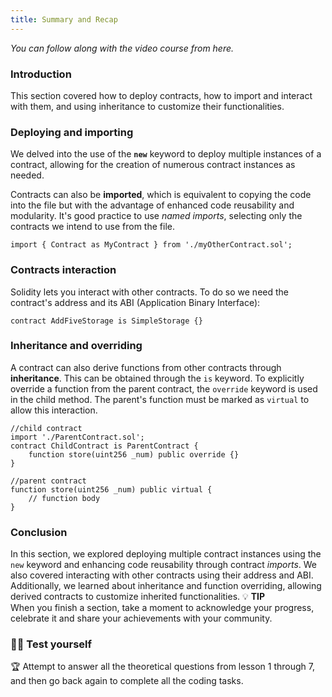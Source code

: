 ```yaml
---
title: Summary and Recap
---
```


_You can follow along with the video course from here._

> </a>

### Introduction

This section covered how to deploy contracts, how to import and interact with them, and using inheritance to customize their functionalities.

### Deploying and importing

We delved into the use of the **`new`** keyword to deploy multiple instances of a contract, allowing for the creation of numerous contract instances as needed.

Contracts can also be **imported**, which is equivalent to copying the code into the file but with the advantage of enhanced code reusability and modularity. It's good practice to use _named imports_, selecting only the contracts we intend to use from the file.

```solidity
import { Contract as MyContract } from './myOtherContract.sol';
```

### Contracts interaction

Solidity lets you interact with other contracts. To do so we need the contract's address and its ABI (Application Binary Interface):

```solidity
contract AddFiveStorage is SimpleStorage {}
```

### Inheritance and overriding

A contract can also derive functions from other contracts through **inheritance**. This can be obtained through the `is` keyword.
To explicitly override a function from the parent contract, the `override` keyword is used in the child method. The parent's function must be marked as `virtual` to allow this interaction.

```solidity
//child contract
import './ParentContract.sol';
contract ChildContract is ParentContract {
    function store(uint256 _num) public override {}
}
```

```solidity
//parent contract
function store(uint256 _num) public virtual {
    // function body
}
```

### Conclusion

In this section, we explored deploying multiple contract instances using the `new` keyword and enhancing code reusability through contract _imports_. We also covered interacting with other contracts using their address and ABI. Additionally, we learned about inheritance and function overriding, allowing derived contracts to customize inherited functionalities.
💡 **TIP** <br>
When you finish a section, take a moment to acknowledge your progress, celebrate it and share your achievements with your community.

### 🧑‍💻 Test yourself

🏆 Attempt to answer all the theoretical questions from lesson 1 through 7, and then go back again to complete all the coding tasks.
